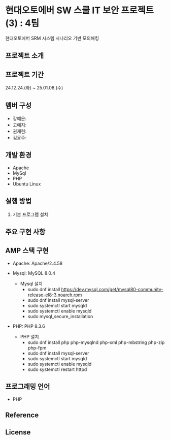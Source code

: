 # 현대오토에버 SW 스쿨 IT 보안 프로젝트(3) : 4팀
현대오토에버 SRM 시스템 시나리오 기반 모의해킹

## 프로젝트 소개

## 프로젝트 기간
24.12.24.(화) ~ 25.01.08.(수)

## 멤버 구성
- 강예은: 
- 고예지: 
- 권재현: 
- 김윤주:

## 개발 환경
- Apache
- MySql
- PHP
- Ubuntu Linux

## 실행 방법
1. 기본 프로그램 설치


## 주요 구현 사항


## AMP 스택 구현
- Apache: Apache/2.4.58
  
- Mysql: MySQL 8.0.4
  - Mysql 설치
    - sudo dnf install https://dev.mysql.com/get/mysql80-community-release-el8-3.noarch.rpm
    - sudo dnf install mysql-server
    - sudo systemctl start mysqld
    - sudo systemctl enable mysqld
    - sudo mysql_secure_installation

- PHP: PHP 8.3.6
  - PHP 설치  
    - sudo dnf install php php-mysqlnd php-xml php-mbstring php-zip php-fpm
    - sudo dnf install mysql-server
    - sudo systemctl start mysqld
    - sudo systemctl enable mysqld
    - sudo systemctl restart httpd


## 프로그래밍 언어
- PHP


## Reference


## License

